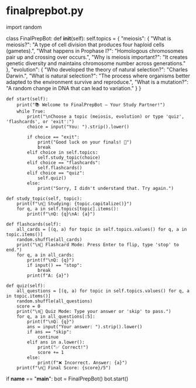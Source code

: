 # finalprepbot.py

import random

class FinalPrepBot:
    def __init__(self):
        self.topics = {
            "meiosis": {
                "What is meiosis?": "A type of cell division that produces four haploid cells (gametes).",
                "What happens in Prophase I?": "Homologous chromosomes pair up and crossing over occurs.",
                "Why is meiosis important?": "It creates genetic diversity and maintains chromosome number across generations."
            },
            "evolution": {
                "Who developed the theory of natural selection?": "Charles Darwin.",
                "What is natural selection?": "The process where organisms better adapted to the environment survive and reproduce.",
                "What is a mutation?": "A random change in DNA that can lead to variation."
            }
        }

    def start(self):
        print("📚 Welcome to FinalPrepBot – Your Study Partner!")
        while True:
            print("\nChoose a topic (meiosis, evolution) or type 'quiz', 'flashcards', or 'exit':")
            choice = input("You: ").strip().lower()

            if choice == "exit":
                print("Good luck on your finals! 👋")
                break
            elif choice in self.topics:
                self.study_topic(choice)
            elif choice == "flashcards":
                self.flashcards()
            elif choice == "quiz":
                self.quiz()
            else:
                print("Sorry, I didn't understand that. Try again.")

    def study_topic(self, topic):
        print(f"\n🧠 Studying: {topic.capitalize()}")
        for q, a in self.topics[topic].items():
            print(f"\nQ: {q}\nA: {a}")

    def flashcards(self):
        all_cards = [(q, a) for topic in self.topics.values() for q, a in topic.items()]
        random.shuffle(all_cards)
        print("\n🔁 Flashcard Mode: Press Enter to flip, type 'stop' to end.")
        for q, a in all_cards:
            print(f"\nQ: {q}")
            if input() == "stop":
                break
            print(f"A: {a}")

    def quiz(self):
        all_questions = [(q, a) for topic in self.topics.values() for q, a in topic.items()]
        random.shuffle(all_questions)
        score = 0
        print("\n📝 Quiz Mode: Type your answer or 'skip' to pass.")
        for q, a in all_questions[:5]:
            print(f"\nQ: {q}")
            ans = input("Your answer: ").strip().lower()
            if ans == "skip":
                continue
            elif ans in a.lower():
                print("✅ Correct!")
                score += 1
            else:
                print(f"❌ Incorrect. Answer: {a}")
        print(f"\n🎯 Final Score: {score}/5")

if __name__ == "__main__":
    bot = FinalPrepBot()
    bot.start()

